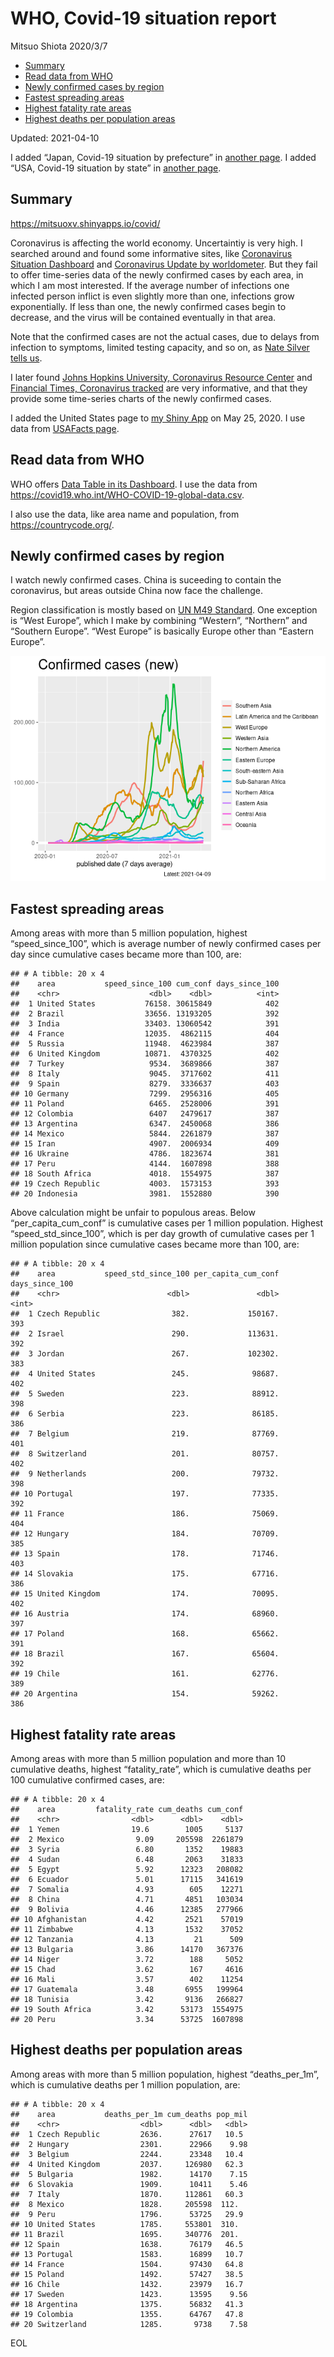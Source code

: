 WHO, Covid-19 situation report
================
Mitsuo Shiota
2020/3/7

-   [Summary](#summary)
-   [Read data from WHO](#read-data-from-who)
-   [Newly confirmed cases by region](#newly-confirmed-cases-by-region)
-   [Fastest spreading areas](#fastest-spreading-areas)
-   [Highest fatality rate areas](#highest-fatality-rate-areas)
-   [Highest deaths per population
    areas](#highest-deaths-per-population-areas)

Updated: 2021-04-10

I added “Japan, Covid-19 situation by prefecture” in [another
page](Japan.md). I added “USA, Covid-19 situation by state” in [another
page](USA.md).

## Summary

<https://mitsuoxv.shinyapps.io/covid/>

Coronavirus is affecting the world economy. Uncertaintiy is very high. I
searched around and found some informative sites, like [Coronavirus
Situation
Dashboard](https://who.maps.arcgis.com/apps/opsdashboard/index.html#/c88e37cfc43b4ed3baf977d77e4a0667)
and [Coronavirus Update by
worldometer](https://www.worldometers.info/coronavirus/). But they fail
to offer time-series data of the newly confirmed cases by each area, in
which I am most interested. If the average number of infections one
infected person inflict is even slightly more than one, infections grow
exponentially. If less than one, the newly confirmed cases begin to
decrease, and the virus will be contained eventually in that area.

Note that the confirmed cases are not the actual cases, due to delays
from infection to symptoms, limited testing capacity, and so on, as
[Nate Silver tells
us](https://fivethirtyeight.com/features/coronavirus-case-counts-are-meaningless/).

I later found [Johns Hopkins University, Coronavirus Resource
Center](https://coronavirus.jhu.edu/) and [Financial Times, Coronavirus
tracked](https://www.ft.com/content/a26fbf7e-48f8-11ea-aeb3-955839e06441)
are very informative, and that they provide some time-series charts of
the newly confirmed cases.

I added the United States page to [my Shiny
App](https://mitsuoxv.shinyapps.io/covid/) on May 25, 2020. I use data
from [USAFacts
page](https://usafacts.org/visualizations/coronavirus-covid-19-spread-map/).

## Read data from WHO

WHO offers [Data Table in its Dashboard](https://covid19.who.int/table).
I use the data from
<https://covid19.who.int/WHO-COVID-19-global-data.csv>.

I also use the data, like area name and population, from
<https://countrycode.org/>.

## Newly confirmed cases by region

I watch newly confirmed cases. China is suceeding to contain the
coronavirus, but areas outside China now face the challenge.

Region classification is mostly based on [UN M49
Standard](https://unstats.un.org/unsd/methodology/m49/). One exception
is “West Europe”, which I make by combining “Western”, “Northern” and
“Southern Europe”. “West Europe” is basically Europe other than “Eastern
Europe”.

![](README_files/figure-gfm/chart-1.png)<!-- -->

## Fastest spreading areas

Among areas with more than 5 million population, highest
“speed\_since\_100”, which is average number of newly confirmed cases
per day since cumulative cases became more than 100, are:

    ## # A tibble: 20 x 4
    ##    area           speed_since_100 cum_conf days_since_100
    ##    <chr>                    <dbl>    <dbl>          <int>
    ##  1 United States           76158. 30615849            402
    ##  2 Brazil                  33656. 13193205            392
    ##  3 India                   33403. 13060542            391
    ##  4 France                  12035.  4862115            404
    ##  5 Russia                  11948.  4623984            387
    ##  6 United Kingdom          10871.  4370325            402
    ##  7 Turkey                   9534.  3689866            387
    ##  8 Italy                    9045.  3717602            411
    ##  9 Spain                    8279.  3336637            403
    ## 10 Germany                  7299.  2956316            405
    ## 11 Poland                   6465.  2528006            391
    ## 12 Colombia                 6407   2479617            387
    ## 13 Argentina                6347.  2450068            386
    ## 14 Mexico                   5844.  2261879            387
    ## 15 Iran                     4907.  2006934            409
    ## 16 Ukraine                  4786.  1823674            381
    ## 17 Peru                     4144.  1607898            388
    ## 18 South Africa             4018.  1554975            387
    ## 19 Czech Republic           4003.  1573153            393
    ## 20 Indonesia                3981.  1552880            390

Above calculation might be unfair to populous areas. Below
“per\_capita\_cum\_conf” is cumulative cases per 1 million population.
Highest “speed\_std\_since\_100”, which is per day growth of cumulative
cases per 1 million population since cumulative cases became more than
100, are:

    ## # A tibble: 20 x 4
    ##    area           speed_std_since_100 per_capita_cum_conf days_since_100
    ##    <chr>                        <dbl>               <dbl>          <int>
    ##  1 Czech Republic                382.             150167.            393
    ##  2 Israel                        290.             113631.            392
    ##  3 Jordan                        267.             102302.            383
    ##  4 United States                 245.              98687.            402
    ##  5 Sweden                        223.              88912.            398
    ##  6 Serbia                        223.              86185.            386
    ##  7 Belgium                       219.              87769.            401
    ##  8 Switzerland                   201.              80757.            402
    ##  9 Netherlands                   200.              79732.            398
    ## 10 Portugal                      197.              77335.            392
    ## 11 France                        186.              75069.            404
    ## 12 Hungary                       184.              70709.            385
    ## 13 Spain                         178.              71746.            403
    ## 14 Slovakia                      175.              67716.            386
    ## 15 United Kingdom                174.              70095.            402
    ## 16 Austria                       174.              68960.            397
    ## 17 Poland                        168.              65662.            391
    ## 18 Brazil                        167.              65604.            392
    ## 19 Chile                         161.              62776.            389
    ## 20 Argentina                     154.              59262.            386

## Highest fatality rate areas

Among areas with more than 5 million population and more than 10
cumulative deaths, highest “fatality\_rate”, which is cumulative deaths
per 100 cumulative confirmed cases, are:

    ## # A tibble: 20 x 4
    ##    area         fatality_rate cum_deaths cum_conf
    ##    <chr>                <dbl>      <dbl>    <dbl>
    ##  1 Yemen                19.6        1005     5137
    ##  2 Mexico                9.09     205598  2261879
    ##  3 Syria                 6.80       1352    19883
    ##  4 Sudan                 6.48       2063    31833
    ##  5 Egypt                 5.92      12323   208082
    ##  6 Ecuador               5.01      17115   341619
    ##  7 Somalia               4.93        605    12271
    ##  8 China                 4.71       4851   103034
    ##  9 Bolivia               4.46      12385   277966
    ## 10 Afghanistan           4.42       2521    57019
    ## 11 Zimbabwe              4.13       1532    37052
    ## 12 Tanzania              4.13         21      509
    ## 13 Bulgaria              3.86      14170   367376
    ## 14 Niger                 3.72        188     5052
    ## 15 Chad                  3.62        167     4616
    ## 16 Mali                  3.57        402    11254
    ## 17 Guatemala             3.48       6955   199964
    ## 18 Tunisia               3.42       9136   266827
    ## 19 South Africa          3.42      53173  1554975
    ## 20 Peru                  3.34      53725  1607898

## Highest deaths per population areas

Among areas with more than 5 million population, highest
“deaths\_per\_1m”, which is cumulative deaths per 1 million population,
are:

    ## # A tibble: 20 x 4
    ##    area           deaths_per_1m cum_deaths pop_mil
    ##    <chr>                  <dbl>      <dbl>   <dbl>
    ##  1 Czech Republic         2636.      27617   10.5 
    ##  2 Hungary                2301.      22966    9.98
    ##  3 Belgium                2244.      23348   10.4 
    ##  4 United Kingdom         2037.     126980   62.3 
    ##  5 Bulgaria               1982.      14170    7.15
    ##  6 Slovakia               1909.      10411    5.46
    ##  7 Italy                  1870.     112861   60.3 
    ##  8 Mexico                 1828.     205598  112.  
    ##  9 Peru                   1796.      53725   29.9 
    ## 10 United States          1785.     553801  310.  
    ## 11 Brazil                 1695.     340776  201.  
    ## 12 Spain                  1638.      76179   46.5 
    ## 13 Portugal               1583.      16899   10.7 
    ## 14 France                 1504.      97430   64.8 
    ## 15 Poland                 1492.      57427   38.5 
    ## 16 Chile                  1432.      23979   16.7 
    ## 17 Sweden                 1423.      13595    9.56
    ## 18 Argentina              1375.      56832   41.3 
    ## 19 Colombia               1355.      64767   47.8 
    ## 20 Switzerland            1285.       9738    7.58

EOL
